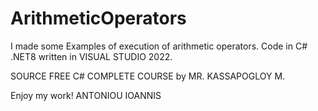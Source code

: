 # ArithmeticOperators

I made some Examples of execution of arithmetic operators.
Code in C#  .NET8  written in VISUAL STUDIO 2022.

SOURCE FREE C# COMPLETE COURSE  by MR. KASSAPOGLOY M.

Enjoy my work!
  ANTONIOU IOANNIS
